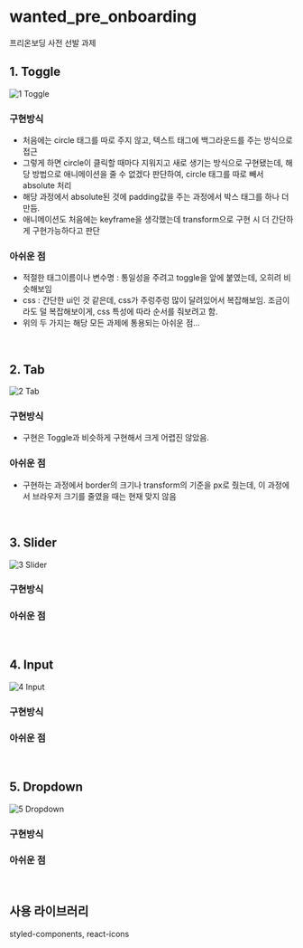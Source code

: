 
# wanted_pre_onboarding

프리온보딩 사전 선발 과제

## 1. Toggle


![1 Toggle](https://user-images.githubusercontent.com/89131236/164971362-dec23623-4212-40ea-9b6f-ef7f3332ac6d.gif)

### 구현방식
+ 처음에는 circle 태그를 따로 주지 않고, 텍스트 태그에 백그라운드를 주는 방식으로 접근
+ 그렇게 하면 circle이 클릭할 때마다 지워지고 새로 생기는 방식으로 구현됐는데, 해당 방법으로 애니메이션을 줄 수 없겠다 판단하여, circle 태그를 따로 빼서 absolute 처리
+ 해당 과정에서 absolute된 것에 padding값을 주는 과정에서 박스 태그를 하나 더 만듬.
+ 애니메이션도 처음에는 keyframe을 생각했는데 transform으로 구현 시 더 간단하게 구현가능하다고 판단

### 아쉬운 점
+ 적절한 태그이름이나 변수명 : 통일성을 주려고 toggle을 앞에 붙였는데, 오히려 비슷해보임
+ css : 간단한 ui인 것 같은데, css가 주렁주렁 많이 달려있어서 복잡해보임. 조금이라도 덜 복잡해보이게, css 특성에 따라 순서를 줘보려고 함.
+ 위의 두 가지는 해당 모든 과제에 통용되는 아쉬운 점...

<br>

## 2. Tab

![2 Tab](https://user-images.githubusercontent.com/89131236/164971371-8bdd8d4d-3f1f-4873-be0f-2a0f5ee35807.gif)

### 구현방식
+ 구현은 Toggle과 비슷하게 구현해서 크게 어렵진 않았음.

### 아쉬운 점
+ 구현하는 과정에서 border의 크기나 transform의 기준을 px로 줬는데, 이 과정에서 브라우저 크기를 줄였을 때는 현재 맞지 않음

<br>

## 3. Slider

![3 Slider](https://user-images.githubusercontent.com/89131236/164971414-4d1aca8f-1923-4eec-aa12-d580b350d628.gif)


### 구현방식


### 아쉬운 점


<br>

## 4. Input


![4 Input](https://user-images.githubusercontent.com/89131236/164971386-b87b69e8-4ad4-4506-98ee-7967fcaa4c91.gif)



### 구현방식


### 아쉬운 점


<br>

## 5. Dropdown


![5 Dropdown](https://user-images.githubusercontent.com/89131236/164971395-3dd9761c-cd5f-41b5-b3c7-7bd0990d9a80.gif)



### 구현방식


### 아쉬운 점


<br>

## 사용 라이브러리
styled-components, react-icons
